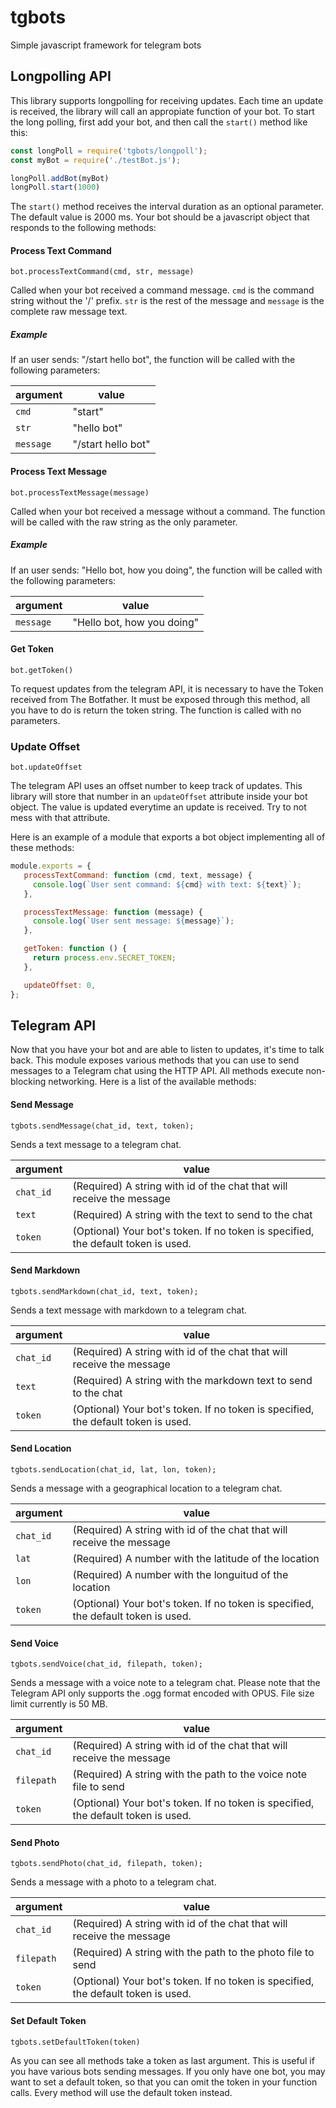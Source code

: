 # tgbots

Simple javascript framework for telegram bots


## Longpolling API

This library supports longpolling for receiving updates. Each time an update is 
received, the library will call an appropiate function of your bot. To start the
long polling, first add your bot, and then call the `start()` method like this:

```javascript
const longPoll = require('tgbots/longpoll');
const myBot = require('./testBot.js');

longPoll.addBot(myBot)
longPoll.start(1000)
```

The `start()` method receives the interval duration as an optional parameter.
The default value is 2000 ms.
Your bot should be a javascript object that responds to the following methods:

#### Process Text Command

```
bot.processTextCommand(cmd, str, message)
```

Called when your bot received a command message. `cmd` is the command string
without the '/' prefix. `str` is the rest of the message and `message` is the
complete raw message text.

##### Example

If an user sends: "/start hello bot", the function will be called with the
following parameters:

| argument  | value   |
|---|---|
| `cmd`  | "start"  |
| `str`  | "hello bot"  |
| `message`  | "/start hello bot"  |

#### Process Text Message

```
bot.processTextMessage(message)
```

Called when your bot received a message without a command. The function will be
called with the raw string as the only parameter.

##### Example

If an user sends: "Hello bot, how you doing", the function will be called with the
following parameters:

| argument  | value   |
|---|---|
| `message`  | "Hello bot, how you doing"  |

#### Get Token

```
bot.getToken()
```
To request updates from the telegram API, it is necessary to have the Token
received from The Botfather. It must be exposed through this method, all you
have to do is return the token string. The function is called with no
parameters.

### Update Offset

```
bot.updateOffset
```

The telegram API uses an offset number to keep track of updates. This library
will store that number in an `updateOffset` attribute inside your bot object.
The value is updated everytime an update is received. Try to not mess with that
attribute.

Here is an example of a module that exports a bot object implementing all of
these methods:

```javascript
module.exports = {
   processTextCommand: function (cmd, text, message) {
     console.log(`User sent command: ${cmd} with text: ${text}`);
   },

   processTextMessage: function (message) {
     console.log(`User sent message: ${message}`);
   },

   getToken: function () {
     return process.env.SECRET_TOKEN;
   },

   updateOffset: 0,
};

```

## Telegram API

Now that you have your bot and are able to listen to updates, it's time to talk
back. This module exposes various methods that you can use to send messages to a
Telegram chat using the HTTP API. All methods execute non-blocking networking. 
Here is a list of the available methods:

#### Send Message

```
tgbots.sendMessage(chat_id, text, token);
```

Sends a text message to a telegram chat. 

| argument  | value   |
|---|---|
| `chat_id`  | (Required) A string with id of the chat that will receive the message |
| `text`  | (Required) A string with the text to send to the chat  |
| `token`  | (Optional) Your bot's token. If no token is specified, the default token is used.|

#### Send Markdown

```
tgbots.sendMarkdown(chat_id, text, token);
```

Sends a text message with markdown to a telegram chat. 

| argument  | value   |
|---|---|
| `chat_id`  | (Required) A string with id of the chat that will receive the message |
| `text`  | (Required) A string with the markdown text to send to the chat  |
| `token`  | (Optional) Your bot's token. If no token is specified, the default token is used.|

#### Send Location

```
tgbots.sendLocation(chat_id, lat, lon, token);
```

Sends a message with a geographical location to a telegram chat. 

| argument  | value   |
|---|---|
| `chat_id`  | (Required) A string with id of the chat that will receive the message |
| `lat`  | (Required) A number with the latitude of the location | 
| `lon`  | (Required) A number with the longuitud of the location | 
| `token`  | (Optional) Your bot's token. If no token is specified, the default token is used.|

#### Send Voice

```
tgbots.sendVoice(chat_id, filepath, token);
```

Sends a message with a voice note to a telegram chat. Please note that the
Telegram API only supports the .ogg format encoded with OPUS. File size limit
currently is 50 MB.

| argument  | value   |
|---|---|
| `chat_id`  | (Required) A string with id of the chat that will receive the message |
| `filepath`  | (Required) A string with the path to the voice note file to send | 
| `token`  | (Optional) Your bot's token. If no token is specified, the default token is used.|

#### Send Photo

```
tgbots.sendPhoto(chat_id, filepath, token);
```

Sends a message with a photo to a telegram chat. 

| argument  | value   |
|---|---|
| `chat_id`  | (Required) A string with id of the chat that will receive the message |
| `filepath`  | (Required) A string with the path to the photo file to send | 
| `token`  | (Optional) Your bot's token. If no token is specified, the default token is used.|


#### Set Default Token

```
tgbots.setDefaultToken(token)
```

As you can see all methods take a token as last argument. This is useful if you
have various bots sending messages. If you only have one bot, you may want to
set a default token, so that you can omit the token in your function calls.
Every method will use the default token instead.
